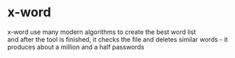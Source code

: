 # x-word

x-word use many modern algorithms
to create the best word list  
and after the tool is finished, 
it checks the file and deletes 
similar words - it produces 
about a million and a half passwords








